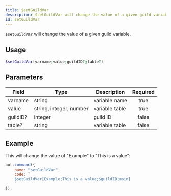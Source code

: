 ```yaml
---
title: $setGuildVar
description: $setGuildVar will change the value of a given guild variable.
id: setGuildVar
---
```


`$setGuildVar` will change the value of a given guild variable.

## Usage

```php
$setGuildVar[varname;value;guildID?;table?]
```

## Parameters

| Field     | Type     | Description                                                        | Required |
|-----------|----------|--------------------------------------------------------------------|:--------:|
| varname    | string   | variable name                                                         |   true   |
| value    | string, integer, number   | variable table                                                         |   true   |
| guildID?    | integer   | guild ID                                                         |   false   |
| table?    | string   | variable table                                                         |   false   |

## Example

This will change the value of "Example" to "This is a value":

```javascript
bot.command({
    name: "setGuildVar",
    code: `
    $setGuildVar[Example;This is a value;$guildID;main]
    `
});
```